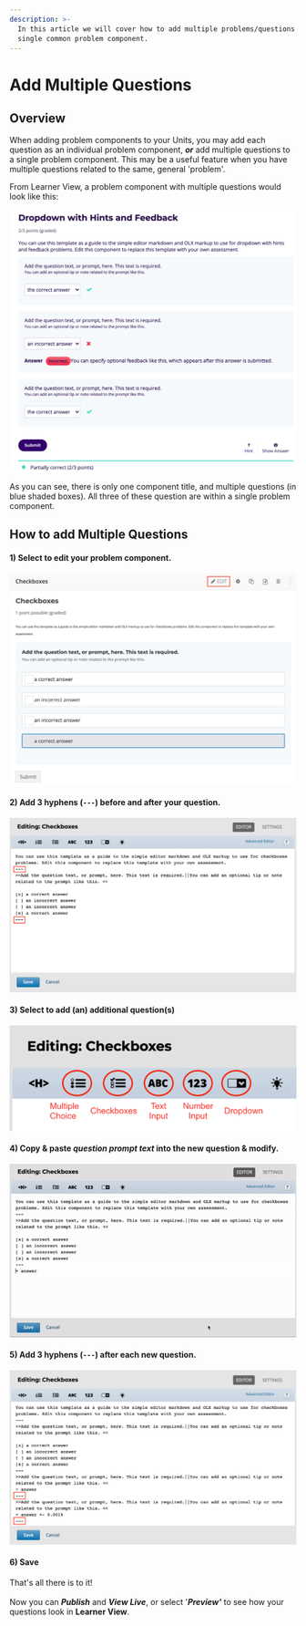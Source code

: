 ```yaml
---
description: >-
  In this article we will cover how to add multiple problems/questions to a
  single common problem component.
---
```


# Add Multiple Questions

## Overview

When adding problem components to your Units, you may add each question as an individual problem component, _**or**_ add multiple questions to a single problem component. This may be a useful feature when you have multiple questions related to the same, general 'problem'.&#x20;

From Learner View, a problem component with multiple questions would look like this:&#x20;

![](<../../.gitbook/assets/Screen Shot 2020-07-06 at 11.38.08.png>)

As you can see, there is only one component title, and multiple questions (in blue shaded boxes). All three of these question are within a single problem component.&#x20;

## How to add Multiple Questions&#x20;

#### 1) Select to edit your problem component.&#x20;

![](<../../.gitbook/assets/Screen Shot 2020-07-06 at 11.47.14.png>)

#### 2) Add 3 hyphens (`---`) before and after your question.&#x20;

![](<../../.gitbook/assets/Screen Shot 2020-07-06 at 11.49.53.png>)

#### 3) Select to add (an) additional question(s)&#x20;

![](<../../.gitbook/assets/Screen Shot 2020-07-06 at 13.36.47.png>)

#### 4) Copy & paste _question prompt text_ into the new question & modify.&#x20;

![](../../.gitbook/assets/ezgif-4-93c2e07caa5c.gif)

#### 5) Add 3 hyphens (`---`) after each new question.&#x20;

![](<../../.gitbook/assets/Screen Shot 2020-07-06 at 13.44.30.png>)

#### 6) Save&#x20;

That's all there is to it! \
\
Now you can _**Publish**_ and _**View Live**_, or select '_**Preview'**_ to see how your questions look in **Learner View**.&#x20;
